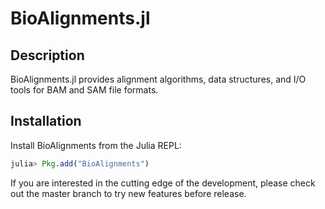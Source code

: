 BioAlignments.jl
================


Description
-----------

BioAlignments.jl provides alignment algorithms, data structures, and
I/O tools for BAM and SAM file formats.


Installation
------------

Install BioAlignments from the Julia REPL:

```julia
julia> Pkg.add("BioAlignments")
```

If you are interested in the cutting edge of the development, please check out
the master branch to try new features before release.
